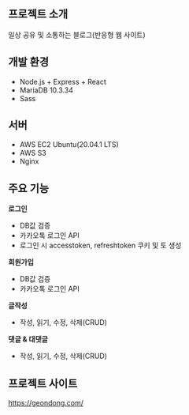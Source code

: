 ## 프로젝트 소개
일상 공유 및 소통하는 블로그(반응형 웹 사이트)

## 개발 환경
- Node.js + Express + React
- MariaDB 10.3.34
- Sass

## 서버
- AWS EC2 Ubuntu(20.04.1 LTS)
- AWS S3 
- Nginx 

## 주요 기능
 **로그인**
 - DB값 검증
 - 카카오톡 로그인 API
 - 로그인 시 accesstoken, refreshtoken 쿠키 및 토 생성
 
**회원가입**
 - DB값 검증
 - 카카오톡 로그인 API

**글작성**
 - 작성, 읽기, 수정, 삭제(CRUD)
 
 **댓글 & 대댓글**
 - 작성, 읽기, 수정, 삭제(CRUD)
## 프로젝트 사이트
https://geondong.com/
